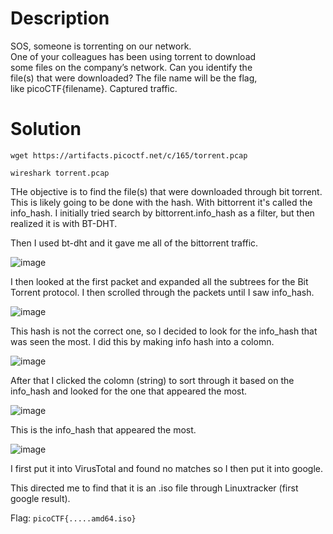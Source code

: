 # Description

SOS, someone is torrenting on our network. <br>
One of your colleagues has been using torrent to download <br>
some files on the company’s network. Can you identify the <br>
file(s) that were downloaded? The file name will be the flag, <br>
like picoCTF{filename}. Captured traffic.

# Solution

```wget https://artifacts.picoctf.net/c/165/torrent.pcap```

```wireshark torrent.pcap```

THe objective is to find the file(s) that were downloaded through bit torrent. This is likely going to be done with the hash. With bittorrent it's called the info_hash. I initially tried search by bittorrent.info_hash as a filter, but then realized it is with BT-DHT.

Then I used bt-dht and it gave me all of the bittorrent traffic.

![image](https://github.com/noamgariani11/picoCTF-2022-Writeup/assets/91398631/26cb479a-bdf3-43ae-a95d-65e545502c4a)

I then looked at the first packet and expanded all the subtrees for the Bit Torrent protocol. I then scrolled through the packets until I saw info_hash.

![image](https://github.com/noamgariani11/picoCTF-2022-Writeup/assets/91398631/58d9d25b-2a2a-43fc-a15a-98777de153c5)

This hash is not the correct one, so I decided to look for the info_hash that was seen the most. I did this by making info hash into a colomn.

![image](https://github.com/noamgariani11/picoCTF-2022-Writeup/assets/91398631/b6a4b160-0c7c-4827-ac62-07c683abc39b)

After that I clicked the colomn (string) to sort through it based on the info_hash and looked for the one that appeared the most.

![image](https://github.com/noamgariani11/picoCTF-2022-Writeup/assets/91398631/3875bbbb-f360-4832-9e28-a4cd8b1fc9b8)

This is the info_hash that appeared the most.

![image](https://github.com/noamgariani11/picoCTF-2022-Writeup/assets/91398631/a32c3e5e-6676-4e5a-af7a-a46b4c0eea26)

I first put it into VirusTotal and found no matches so I then put it into google.

This directed me to find that it is an .iso file through Linuxtracker (first google result).

Flag: ```picoCTF{.....amd64.iso}```
